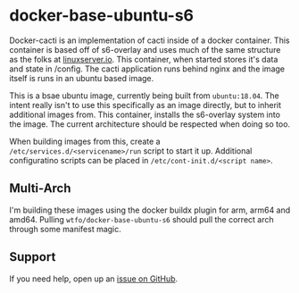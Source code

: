 # docker-base-ubuntu-s6

Docker-cacti is an implementation of cacti inside of a docker container. This container is based off of s6-overlay and uses much of the same structure as the folks at [linuxserver.io](https://github.com/linuxserver). 
This container, when started stores it's data and state in /config. The cacti application runs behind nginx and the image itself is runs in an ubuntu based image. 

This is a bsae ubuntu image, currently being built from `ubuntu:18.04`. The intent really isn't to use this specifically as an image directly, but to inherit additional images from. This container, installs the s6-overlay system into the image. The current architecture should be respected when doing so too. 

When building images from this, create a `/etc/services.d/<servicename>/run` script to start it up. Additional configuratino scripts can be placed in `/etc/cont-init.d/<script name>`. 


## Multi-Arch
I'm building these images using the docker buildx plugin for arm, arm64 and amd64. Pulling `wtfo/docker-base-ubuntu-s6` should pull the correct arch through some manifest magic.

## Support
If you need help, open up an [issue on GitHub](https://github.com/teknofile/docker-docker-base-ubuntu-s6).


